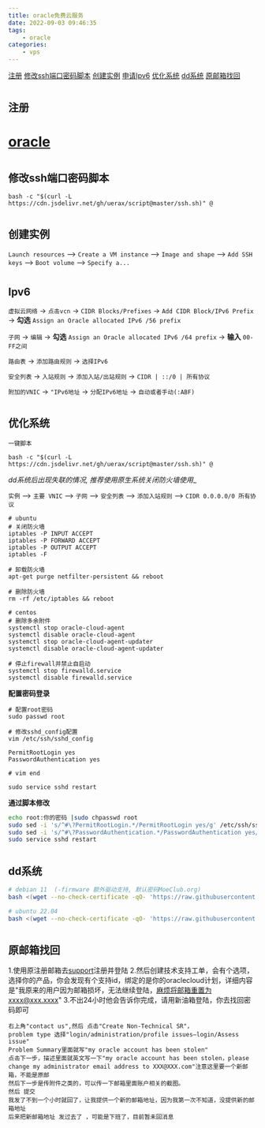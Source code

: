 ```yaml
---
title: oracle免费云服务
date: 2022-09-03 09:46:35
tags:
    - oracle
categories: 
    - vps
---
```


[注册](#register)
[修改ssh端口密码脚本](#onekey)
[创建实例](#instance)
[申请Ipv6](#ipv6)
[优化系统](#opt)
[dd系统](#dd)
[原邮箱找回](#getback)

# <h2 id="register">注册</h2>

# [oracle](https://www.oracle.com/cloud/sign-in.html)

# <h2 id="onekey">修改ssh端口密码脚本</h2>

```
bash -c "$(curl -L https://cdn.jsdelivr.net/gh/uerax/script@master/ssh.sh)" @
```

# <h2 id="instance">创建实例</h2>

`Launch resources` --> `Create a VM instance` --> `Image and shape` --> `Add SSH keys` --> `Boot volume` --> `Specify a...` 

# <h2 id="ipv6">Ipv6</h2>

`虚拟云网络` -> `点击vcn` -> `CIDR Blocks/Prefixes` -> `Add CIDR Block/IPv6 Prefix` -> __勾选__ `Assign an Oracle allocated IPv6 /56 prefix`

`子网` -> `编辑` -> __勾选__ `Assign an Oracle allocated IPv6 /64 prefix` -> __输入__ `00-FF之间`

`路由表` -> `添加路由规则` -> `选择IPv6`

`安全列表` -> `入站规则` -> `添加入站/出站规则` -> `CIDR | ::/0 | 所有协议`

`附加的VNIC` -> `"IPv6地址` -> `分配IPv6地址` -> `自动或者手动(:ABF)`


# <h2 id="opt">优化系统</h2>

`一键脚本`

```
bash -c "$(curl -L https://cdn.jsdelivr.net/gh/uerax/script@master/ssh.sh)" @
```

_dd系统后出现失联的情况, 推荐使用原生系统关闭防火墙使用__

`实例` --> `主要 VNIC` --> `子网` --> `安全列表` --> `添加入站规则` --> `CIDR 0.0.0.0/0 所有协议`

```shell
# ubuntu
# 关闭防火墙
iptables -P INPUT ACCEPT
iptables -P FORWARD ACCEPT
iptables -P OUTPUT ACCEPT
iptables -F

# 卸载防火墙
apt-get purge netfilter-persistent && reboot

# 删除防火墙
rm -rf /etc/iptables && reboot

# centos
# 删除多余附件
systemctl stop oracle-cloud-agent
systemctl disable oracle-cloud-agent
systemctl stop oracle-cloud-agent-updater
systemctl disable oracle-cloud-agent-updater

# 停止firewall并禁止自启动
systemctl stop firewalld.service
systemctl disable firewalld.service
```

__配置密码登录__

```shell
# 配置root密码
sudo passwd root

# 修改sshd_config配置
vim /etc/ssh/sshd_config

PermitRootLogin yes
PasswordAuthentication yes

# vim end

sudo service sshd restart

```

__通过脚本修改__

```bash
echo root:你的密码 |sudo chpasswd root
sudo sed -i 's/^#\?PermitRootLogin.*/PermitRootLogin yes/g' /etc/ssh/sshd_config;
sudo sed -i 's/^#\?PasswordAuthentication.*/PasswordAuthentication yes/g' /etc/ssh/sshd_config;
sudo service sshd restart
```

# <h2 id="dd">dd系统</h2>

``` bash
# debian 11  (-firmware 额外驱动支持, 默认密码MoeClub.org)
bash <(wget --no-check-certificate -qO- 'https://raw.githubusercontent.com/bakasine/Scripts/main/DebianNET.sh') -d 11 -v 64 -port "2222" -p "密码" 

# ubuntu 22.04
bash <(wget --no-check-certificate -qO- 'https://raw.githubusercontent.com/bakasine/Scripts/main/DebianNET.sh') -u 22.04 -v 64 -port "2222" -p 'password' 
```

# <h2 id="getback">原邮箱找回</h2>

1.使用原注册邮箱去[support](https://support.oracle.com/)注册并登陆
2.然后创建技术支持工单，会有个选项，选择你的产品，你会发现有个支持id，绑定的是你的oraclecloud计划，详细内容是"我原来的用户因为邮箱损坏，无法继续登陆，麻烦将邮箱重置为xxxx@xxx.xxxx"
3.不出24小时他会告诉你完成，请用新油箱登陆，你去找回密码即可

```
右上角"contact us",然后 点击"Create Non-Technical SR"，
problem type 选择"login/administration/profile issues—login/Assess issue"
Problem Summary里面就写"my oracle account has been stolen"
点击下一步，描述里面就英文写一下"my oracle account has been stolen，please change my administrator email address to XXX@XXX.com"注意这里要一个新邮箱，不能是原邮
然后下一步是传附件之类的，可以传一下邮箱里面账户相关的截图。
然后 提交
我发了不到一个小时就回了，让我提供一个新的邮箱地址，因为我第一次不知道，没提供新的邮箱地址
后来把新邮箱地址 发过去了 ，可能是下班了，目前暂未回消息
```